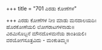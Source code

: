 +++
title = "701 ಎರಡು ಕೋಣೆಗಳ"

+++
ಎರಡು ಕೋಣೆಗಳ ನೀಂ ಮಾಡು ಮನದಾಲಯದಿ।  
ಹೊರಕೋಣೆಯಲಿ ಲೋಗರಾಟಗಳನಾಡು॥  
ವಿರಮಿಸೊಬ್ಬನೆ ಮೌನದೊಳಮನೆಯ ಶಾಂತಿಯಲಿ।  
ವರಯೋಗಸೂತ್ರವಿದು - ಮಂಕುತಿಮ್ಮ॥  
